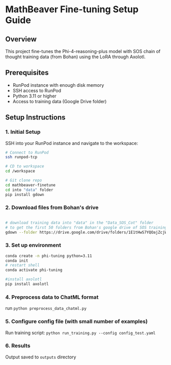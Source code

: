# MathBeaver Fine-tuning Setup Guide

## Overview

This project fine-tunes the Phi-4-reasoning-plus model with SOS chain of thought training data (from Bohan) using the LoRA through Axolotl.

## Prerequisites

- RunPod instance with enough disk memory
- SSH access to RunPod
- Python 3.11 or higher
- Access to training data (Google Drive folder)

## Setup Instructions

### 1. Initial Setup

SSH into your RunPod instance and navigate to the workspace:

```bash
# Connect to RunPod
ssh runpod-tcp

# CD to workspace
cd /workspace

# Git clone repo
cd mathbeaver-finetune
cd into "data" folder
pip install gdown

```


### 2. Download files from Bohan's drive
```bash

# download training data into "data" in the "Data_SOS_Cot" folder
# to get the first 50 folders from Bohan's google drive of SOS training data
gdown --folder https://drive.google.com/drive/folders/1E1tHwS7YQOajZcjWsMXpTaPdRZm9jYcC --remaining-ok
```

### 3. Set up environment 
``` bash
conda create -n phi-tuning python=3.11
conda init
# restart shell
conda activate phi-tuning

#install axolotl
pip install axolotl
```

### 4. Preprocess data to ChatML format

run `python preprocess_data_chatml.py`

### 5. Configure config file (with small number of examples)

Run training script: `python run_training.py --config config_test.yaml`

### 6. Results

Output saved to `outputs` directory









